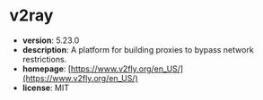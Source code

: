 # v2ray

- **version**: 5.23.0
- **description**: A platform for building proxies to bypass network restrictions.
- **homepage**: [https://www.v2fly.org/en_US/](https://www.v2fly.org/en_US/)
- **license**: MIT

